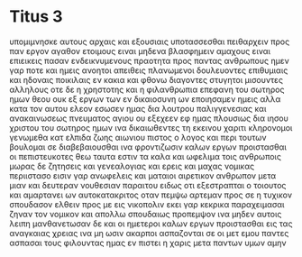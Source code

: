 # Titus 3
υπομιμνησκε αυτους αρχαις και εξουσιαις υποτασσεσθαι πειθαρχειν προς παν εργον αγαθον ετοιμους ειναι
μηδενα βλασφημειν αμαχους ειναι επιεικεις πασαν ενδεικνυμενους πραοτητα προς παντας ανθρωπους
ημεν γαρ ποτε και ημεις ανοητοι απειθεις πλανωμενοι δουλευοντες επιθυμιαις και ηδοναις ποικιλαις εν κακια και φθονω διαγοντες στυγητοι μισουντες αλληλους
οτε δε η χρηστοτης και η φιλανθρωπια επεφανη του σωτηρος ημων θεου
ουκ εξ εργων των εν δικαιοσυνη ων εποιησαμεν ημεις αλλα κατα τον αυτου ελεον εσωσεν ημας δια λουτρου παλιγγενεσιας και ανακαινωσεως πνευματος αγιου
ου εξεχεεν εφ ημας πλουσιως δια ιησου χριστου του σωτηρος ημων
ινα δικαιωθεντες τη εκεινου χαριτι κληρονομοι γενωμεθα κατ ελπιδα ζωης αιωνιου
πιστος ο λογος και περι τουτων βουλομαι σε διαβεβαιουσθαι ινα φροντιζωσιν καλων εργων προιστασθαι οι πεπιστευκοτες θεω ταυτα εστιν τα καλα και ωφελιμα τοις ανθρωποις
μωρας δε ζητησεις και γενεαλογιας και ερεις και μαχας νομικας περιιστασο εισιν γαρ ανωφελεις και ματαιοι
αιρετικον ανθρωπον μετα μιαν και δευτεραν νουθεσιαν παραιτου
ειδως οτι εξεστραπται ο τοιουτος και αμαρτανει ων αυτοκατακριτος
οταν πεμψω αρτεμαν προς σε η τυχικον σπουδασον ελθειν προς με εις νικοπολιν εκει γαρ κεκρικα παραχειμασαι
ζηναν τον νομικον και απολλω σπουδαιως προπεμψον ινα μηδεν αυτοις λειπη 
μανθανετωσαν δε και οι ημετεροι καλων εργων προιστασθαι εις τας αναγκαιας χρειας ινα μη ωσιν ακαρποι
ασπαζονται σε οι μετ εμου παντες ασπασαι τους φιλουντας ημας εν πιστει η χαρις μετα παντων υμων αμην

